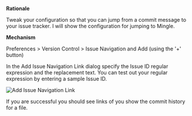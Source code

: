 **Rationale**

Tweak your configuration so that you can jump from a commit message to your issue tracker. I will show the configuration for jumping to Mingle.

**Mechanism**

Preferences > Version Control > Issue Navigation and Add (using the '+' button)

In the Add Issue Navigation Link dialog specify the Issue ID regular expression and the replacement text. You can test out your regular expression by entering a sample Issue ID.

![Add Issue Navigation Link](https://github.com/amckinnell/RubyMineTips/blob/master/images/jump-to-issue-tracker.png)

If you are successful you should see links of you show the commit history for a file.


